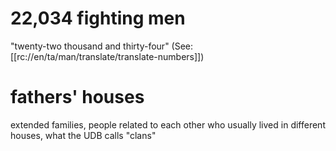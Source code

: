 # 22,034 fighting men

"twenty-two thousand and thirty-four" (See: [[rc://en/ta/man/translate/translate-numbers]])

# fathers' houses

extended families, people related to each other who usually lived in different houses, what the UDB calls "clans"

